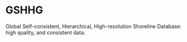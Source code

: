 # GSHHG

Global Self-consistent, Hierarchical, High-resolution Shoreline Database: high quality, and consistent data.

